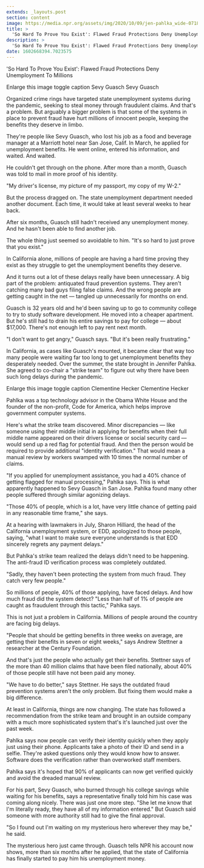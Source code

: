 ```yaml
--- 
extends: _layouts.post 
section: content 
image: https://media.npr.org/assets/img/2020/10/09/jen-pahlka_wide-0718fc160bc212e1f29604c46bf360b16ba3bfa2.jpg?s=1400 
title: > 
  'So Hard To Prove You Exist': Flawed Fraud Protections Deny Unemployment To Millions 
description: > 
  'So Hard To Prove You Exist': Flawed Fraud Protections Deny Unemployment To MillionsEnlarge this image toggle caption Sevy Guasch Sevy GuaschOrganized crime rings have targeted state unemployment systems during the pandemic, seeking to steal money through fraudulent claims.They're people like Sevy Guasch, who lost his job as a food and beverage manager at a Marriott hotel near San Jose, Calif.In March, he applied for unemployment benefits.The state unemployment department needed another document.In California alone, millions of people are having a hard time proving they exist as they struggle to get the unemployment benefits they deserve. 
date: 1602668394.7023575 
--- 
```

'So Hard To Prove You Exist': Flawed Fraud Protections Deny Unemployment To Millions

Enlarge this image toggle caption Sevy Guasch Sevy Guasch

Organized crime rings have targeted state unemployment systems during the pandemic, seeking to steal money through fraudulent claims. And that's a problem. But arguably a bigger problem is that some of the systems in place to prevent fraud have hurt millions of innocent people, keeping the benefits they deserve in limbo.

They're people like Sevy Guasch, who lost his job as a food and beverage manager at a Marriott hotel near San Jose, Calif. In March, he applied for unemployment benefits. He went online, entered his information, and waited. And waited.

He couldn't get through on the phone. After more than a month, Guasch was told to mail in more proof of his identity.

"My driver's license, my picture of my passport, my copy of my W-2."

But the process dragged on. The state unemployment department needed another document. Each time, it would take at least several weeks to hear back.

After six months, Guasch still hadn't received any unemployment money. And he hasn't been able to find another job.

The whole thing just seemed so avoidable to him. "It's so hard to just prove that you exist."

In California alone, millions of people are having a hard time proving they exist as they struggle to get the unemployment benefits they deserve.

And it turns out a lot of these delays really have been unnecessary. A big part of the problem: antiquated fraud prevention systems. They aren't catching many bad guys filing false claims. And the wrong people are getting caught in the net — tangled up unnecessarily for months on end.

Guasch is 32 years old and he'd been saving up to go to community college to try to study software development. He moved into a cheaper apartment. But he's still had to drain his entire savings to pay for college — about $17,000. There's not enough left to pay rent next month.

"I don't want to get angry," Guasch says. "But it's been really frustrating."

In California, as cases like Guasch's mounted, it became clear that way too many people were waiting far too long to get unemployment benefits they desperately needed. Over the summer, the state brought in Jennifer Pahlka. She agreed to co-chair a "strike team" to figure out why there have been such long delays during the pandemic.

Enlarge this image toggle caption Clementine Hecker Clementine Hecker

Pahlka was a top technology advisor in the Obama White House and the founder of the non-profit, Code for America, which helps improve government computer systems.

Here's what the strike team discovered. Minor discrepancies — like someone using their middle initial in applying for benefits when their full middle name appeared on their drivers license or social security card — would send up a red flag for potential fraud. And then the person would be required to provide additional "identity verification." That would mean a manual review by workers swamped with 10 times the normal number of claims.

"If you applied for unemployment assistance, you had a 40% chance of getting flagged for manual processing," Pahlka says. This is what apparently happened to Sevy Guasch in San Jose. Pahlka found many other people suffered through similar agonizing delays.

"Those 40% of people, which is a lot, have very little chance of getting paid in any reasonable time frame," she says.

At a hearing with lawmakers in July, Sharon Hilliard, the head of the California unemployment system, or EDD, apologized to those people, saying, "what I want to make sure everyone understands is that EDD sincerely regrets any payment delays."

But Pahlka's strike team realized the delays didn't need to be happening. The anti-fraud ID verification process was completely outdated.

"Sadly, they haven't been protecting the system from much fraud. They catch very few people."

So millions of people, 40% of those applying, have faced delays. And how much fraud did the system detect? "Less than half of 1% of people are caught as fraudulent through this tactic," Pahlka says.

This is not just a problem in California. Millions of people around the country are facing big delays.

"People that should be getting benefits in three weeks on average, are getting their benefits in seven or eight weeks," says Andrew Stettner a researcher at the Century Foundation.

And that's just the people who actually get their benefits. Stettner says of the more than 40 million claims that have been filed nationally, about 40% of those people still have not been paid any money.

"We have to do better," says Stettner. He says the outdated fraud prevention systems aren't the only problem. But fixing them would make a big difference.

At least in California, things are now changing. The state has followed a recommendation from the strike team and brought in an outside company with a much more sophisticated system that's it's launched just over the past week.

Pahlka says now people can verify their identity quickly when they apply just using their phone. Applicants take a photo of their ID and send in a selfie. They're asked questions only they would know how to answer. Software does the verification rather than overworked staff members.

Pahlka says it's hoped that 90% of applicants can now get verified quickly and avoid the dreaded manual review.

For his part, Sevy Guasch, who burned through his college savings while waiting for his benefits, says a representative finally told him his case was coming along nicely. There was just one more step. "She let me know that I'm literally ready, they have all of my information entered." But Guasch said someone with more authority still had to give the final approval.

"So I found out I'm waiting on my mysterious hero wherever they may be," he said.

The mysterious hero just came through. Guasch tells NPR his account now shows, more than six months after he applied, that the state of California has finally started to pay him his unemployment money.